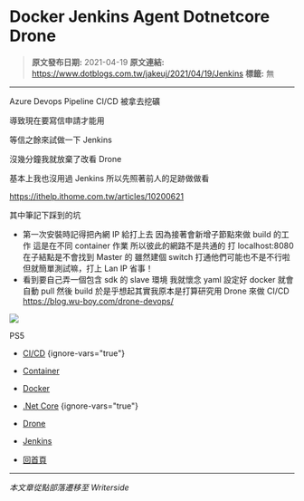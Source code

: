 #  Docker Jenkins Agent Dotnetcore Drone

> **原文發布日期:** 2021-04-19
> **原文連結:** https://www.dotblogs.com.tw/jakeuj/2021/04/19/Jenkins
> **標籤:** 無

---

Azure Devops Pipeline CI/CD 被拿去挖礦

導致現在要寫信申請才能用

等信之餘來試做一下 Jenkins

沒幾分鐘我就放棄了改看 Drone

基本上我也沒用過 Jenkins 所以先照著前人的足跡做做看

<https://ithelp.ithome.com.tw/articles/10200621>

其中筆記下踩到的坑

* 第一次安裝時記得把內網 IP 給打上去
  因為接著會新增子節點來做 build 的工作
  這是在不同 container 作業
  所以彼此的網路不是共通的
  打 localhost:8080 在子結點是不會找到 Master 的
  雖然建個 switch 打通他們可能也不是不行啦
  但就簡單測試嘛，打上 Lan IP 省事！
* 看到要自己弄一個包含 sdk 的 slave 環境
  我就懷念 yaml 設定好 docker 就會自動 pull 然後 build
  於是乎想起其實我原本是打算研究用 Drone 來做 CI/CD
  https://blog.wu-boy.com/drone-devops/

![](https://card.psnprofiles.com/1/jakeuj.png)

PS5

* [CI/CD](/jakeuj/Tags?qq=CI%2FCD)
{ignore-vars="true"}
* [Container](/jakeuj/Tags?qq=Container)
* [Docker](/jakeuj/Tags?qq=Docker)
* [.Net Core](/jakeuj/Tags?qq=.Net%20Core)
{ignore-vars="true"}
* [Drone](/jakeuj/Tags?qq=Drone)
* [Jenkins](/jakeuj/Tags?qq=Jenkins)

* [回首頁](/jakeuj)

---

*本文章從點部落遷移至 Writerside*
